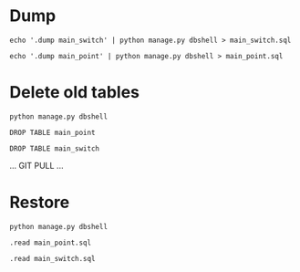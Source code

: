 Dump
====

`echo '.dump main_switch' | python manage.py dbshell > main_switch.sql`

`echo '.dump main_point' | python manage.py dbshell > main_point.sql`


Delete old tables
=================

`python manage.py dbshell`

`DROP TABLE main_point`

`DROP TABLE main_switch`

... GIT PULL ...


Restore
=======

`python manage.py dbshell`

`.read main_point.sql`

`.read main_switch.sql`
